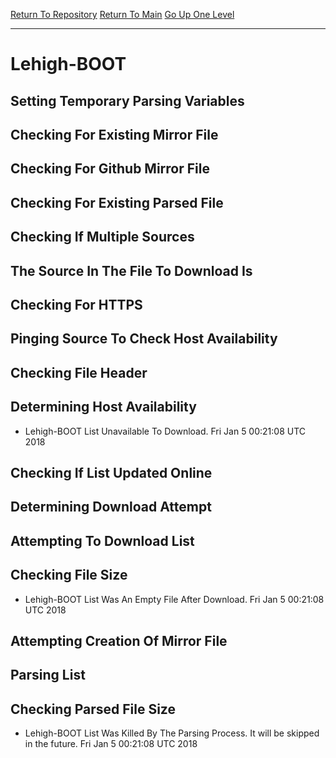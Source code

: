 [Return To Repository](https://github.com/deathbybandaid/piholeparser/)
[Return To Main](https://github.com/deathbybandaid/piholeparser/blob/master/RecentRunLogs/Mainlog.md)
[Go Up One Level](https://github.com/deathbybandaid/piholeparser/blob/master/RecentRunLogs/TopLevelScripts/30-Processing-Blacklists.md)
____________________________________
# Lehigh-BOOT
## Setting Temporary Parsing Variables
## Checking For Existing Mirror File
## Checking For Github Mirror File
## Checking For Existing Parsed File
## Checking If Multiple Sources
## The Source In The File To Download Is
## Checking For HTTPS
## Pinging Source To Check Host Availability
## Checking File Header
## Determining Host Availability
* Lehigh-BOOT List Unavailable To Download. Fri Jan 5 00:21:08 UTC 2018
## Checking If List Updated Online
## Determining Download Attempt
## Attempting To Download List
## Checking File Size
* Lehigh-BOOT List Was An Empty File After Download. Fri Jan 5 00:21:08 UTC 2018
## Attempting Creation Of Mirror File
## Parsing List
## Checking Parsed File Size
* Lehigh-BOOT List Was Killed By The Parsing Process. It will be skipped in the future. Fri Jan 5 00:21:08 UTC 2018
